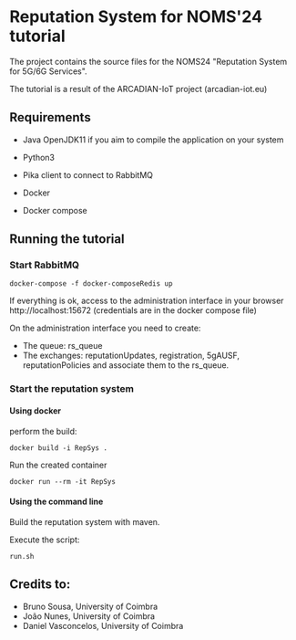 # Reputation System for NOMS'24 tutorial 


The project contains the source files for the NOMS24 "Reputation System for 5G/6G Services".

The tutorial is a result of the ARCADIAN-IoT project (arcadian-iot.eu)


## Requirements

- Java OpenJDK11 
if you aim to compile the application on your system

- Python3
- Pika client to connect to RabbitMQ
- Docker
- Docker compose

## Running the tutorial

### Start RabbitMQ

```
docker-compose -f docker-composeRedis up
```
If everything is ok, access to the administration interface in your browser
http://localhost:15672
(credentials are in the docker compose file)

On the administration interface you need to create:

- The queue: rs_queue
- The exchanges: reputationUpdates, registration, 5gAUSF, reputationPolicies and associate them to the rs_queue.

### Start the reputation system

#### Using docker

perform the build:
```
docker build -i RepSys .
```

Run the created container
```
docker run --rm -it RepSys 
```

#### Using the command line

Build the reputation system with maven.

Execute the script:
```
run.sh
```

## Credits to:
- Bruno Sousa, University of Coimbra
- João Nunes, University of Coimbra
- Daniel Vasconcelos, University of Coimbra